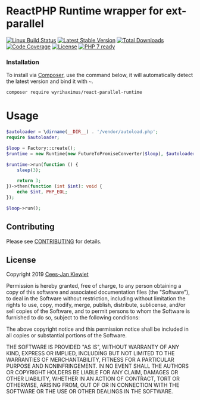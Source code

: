 # ReactPHP Runtime wrapper for ext-parallel

[![Linux Build Status](https://travis-ci.com/WyriHaximus/reactphp-parallel-runtime.png)](https://travis-ci.com/WyriHaximus/reactphp-parallel-runtime)
[![Latest Stable Version](https://poser.pugx.org/WyriHaximus/react-parallel-runtime/v/stable.png)](https://packagist.org/packages/WyriHaximus/react-parallel-runtime)
[![Total Downloads](https://poser.pugx.org/WyriHaximus/react-parallel-runtime/downloads.png)](https://packagist.org/packages/WyriHaximus/react-parallel-runtime)
[![Code Coverage](https://scrutinizer-ci.com/g/WyriHaximus/reactphp-parallel-runtime/badges/coverage.png?b=master)](https://scrutinizer-ci.com/g/WyriHaximus/reactphp-parallel-runtime/?branch=master)
[![License](https://poser.pugx.org/WyriHaximus/react-parallel-runtime/license.png)](https://packagist.org/packages/wyrihaximus/react-parallel-runtime)
[![PHP 7 ready](http://php7ready.timesplinter.ch/WyriHaximus/reactphp-parallel-runtime/badge.svg)](https://travis-ci.org/WyriHaximus/reactphp-parallel-runtime)

### Installation ###

To install via [Composer](http://getcomposer.org/), use the command below, it will automatically detect the latest version and bind it with `~`.

```
composer require wyrihaximus/react-parallel-runtime 
```

# Usage

```php
$autoloader = \dirname(__DIR__) . '/vendor/autoload.php';
require $autoloader;

$loop = Factory::create();
$runtime = new Runtime(new FutureToPromiseConverter($loop), $autoloader);

$runtime->run(function () {
    sleep(3);

    return 3;
})->then(function (int $int): void {
    echo $int, PHP_EOL;
});

$loop->run();
```

## Contributing ##

Please see [CONTRIBUTING](CONTRIBUTING.md) for details.

## License ##

Copyright 2019 [Cees-Jan Kiewiet](http://wyrihaximus.net/)

Permission is hereby granted, free of charge, to any person
obtaining a copy of this software and associated documentation
files (the "Software"), to deal in the Software without
restriction, including without limitation the rights to use,
copy, modify, merge, publish, distribute, sublicense, and/or sell
copies of the Software, and to permit persons to whom the
Software is furnished to do so, subject to the following
conditions:

The above copyright notice and this permission notice shall be
included in all copies or substantial portions of the Software.

THE SOFTWARE IS PROVIDED "AS IS", WITHOUT WARRANTY OF ANY KIND,
EXPRESS OR IMPLIED, INCLUDING BUT NOT LIMITED TO THE WARRANTIES
OF MERCHANTABILITY, FITNESS FOR A PARTICULAR PURPOSE AND
NONINFRINGEMENT. IN NO EVENT SHALL THE AUTHORS OR COPYRIGHT
HOLDERS BE LIABLE FOR ANY CLAIM, DAMAGES OR OTHER LIABILITY,
WHETHER IN AN ACTION OF CONTRACT, TORT OR OTHERWISE, ARISING
FROM, OUT OF OR IN CONNECTION WITH THE SOFTWARE OR THE USE OR
OTHER DEALINGS IN THE SOFTWARE.
